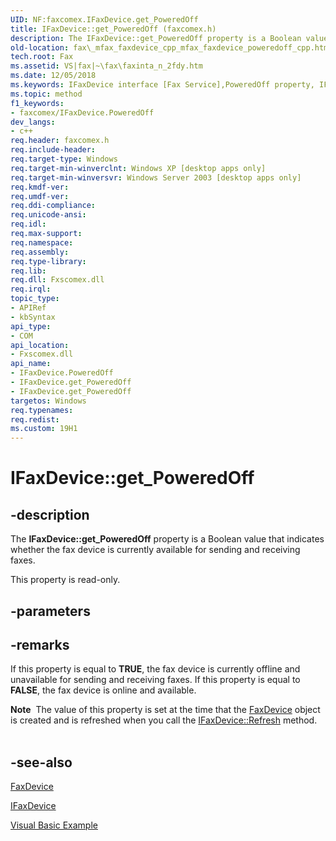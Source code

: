 ```yaml
---
UID: NF:faxcomex.IFaxDevice.get_PoweredOff
title: IFaxDevice::get_PoweredOff (faxcomex.h)
description: The IFaxDevice::get_PoweredOff property is a Boolean value that indicates whether the fax device is currently available for sending and receiving faxes.
old-location: fax\_mfax_faxdevice_cpp_mfax_faxdevice_poweredoff_cpp.htm
tech.root: Fax
ms.assetid: VS|fax|~\fax\faxinta_n_2fdy.htm
ms.date: 12/05/2018
ms.keywords: IFaxDevice interface [Fax Service],PoweredOff property, IFaxDevice.PoweredOff, IFaxDevice.get_PoweredOff, IFaxDevice::PoweredOff, IFaxDevice::get_PoweredOff, PoweredOff property [Fax Service], PoweredOff property [Fax Service],IFaxDevice interface, _mfax_faxdevice.poweredoff, fax._mfax_faxdevice_cpp_mfax_faxdevice_poweredoff_cpp, fax._mfax_faxdevice_poweredoff, faxcomex/IFaxDevice::PoweredOff, faxcomex/IFaxDevice::get_PoweredOff, get_PoweredOff
ms.topic: method
f1_keywords:
- faxcomex/IFaxDevice.PoweredOff
dev_langs:
- c++
req.header: faxcomex.h
req.include-header: 
req.target-type: Windows
req.target-min-winverclnt: Windows XP [desktop apps only]
req.target-min-winversvr: Windows Server 2003 [desktop apps only]
req.kmdf-ver: 
req.umdf-ver: 
req.ddi-compliance: 
req.unicode-ansi: 
req.idl: 
req.max-support: 
req.namespace: 
req.assembly: 
req.type-library: 
req.lib: 
req.dll: Fxscomex.dll
req.irql: 
topic_type:
- APIRef
- kbSyntax
api_type:
- COM
api_location:
- Fxscomex.dll
api_name:
- IFaxDevice.PoweredOff
- IFaxDevice.get_PoweredOff
- IFaxDevice.get_PoweredOff
targetos: Windows
req.typenames: 
req.redist: 
ms.custom: 19H1
---
```


# IFaxDevice::get_PoweredOff


## -description


The <b>IFaxDevice::get_PoweredOff</b> property is a Boolean value that indicates whether the fax device is currently available for sending and receiving faxes.

This property is read-only.


## -parameters


## -remarks



If this property is equal to <b>TRUE</b>, the fax device is currently offline and unavailable for sending and receiving faxes. If this property is equal to <b>FALSE</b>, the fax device is online and available.

<div class="alert"><b>Note</b>  The value of this property is set at the time that the <a href="https://docs.microsoft.com/previous-versions/windows/desktop/fax/-mfax-faxdevice">FaxDevice</a> object is created and is refreshed when you call the <a href="https://docs.microsoft.com/previous-versions/windows/desktop/fax/-mfax-faxdevice-refresh-vb">IFaxDevice::Refresh</a> method.</div>
<div> </div>



## -see-also




<a href="https://docs.microsoft.com/previous-versions/windows/desktop/fax/-mfax-faxdevice">FaxDevice</a>



<a href="https://docs.microsoft.com/previous-versions/windows/desktop/api/faxcomex/nn-faxcomex-ifaxdevice">IFaxDevice</a>



<a href="https://docs.microsoft.com/previous-versions/windows/desktop/fax/-mfax-managing-the-fax-device-collection">Visual Basic Example</a>
 

 

